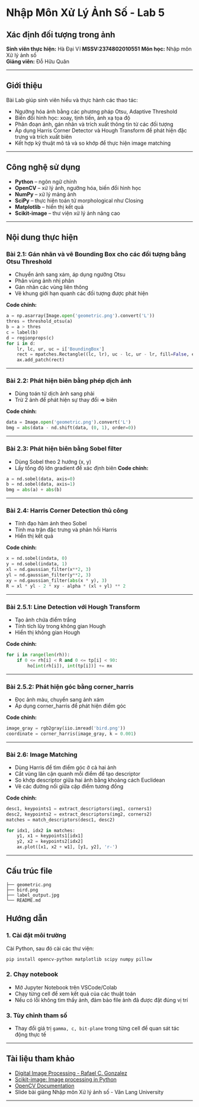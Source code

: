# Nhập Môn Xử Lý Ảnh Số - Lab 5  
## **Xác định đối tượng trong ảnh**
**Sinh viên thực hiện:** Hà Đại Vĩ 
**MSSV:2374802010551** 
**Môn học:** Nhập môn Xử lý ảnh số  
**Giảng viên:** Đỗ Hữu Quân  

---

## Giới thiệu

Bài Lab  giúp sinh viên hiểu và thực hành các thao tác:
- Ngưỡng hóa ảnh bằng các phương pháp Otsu, Adaptive Threshold
- Biến đổi hình học: xoay, tịnh tiến, ánh xạ tọa độ
- Phân đoạn ảnh, gán nhãn và trích xuất thông tin từ các đối tượng
- Áp dụng Harris Corner Detector và Hough Transform để phát hiện đặc trưng và trích xuất biên
- Kết hợp kỹ thuật mô tả và so khớp để thực hiện image matching

---

## Công nghệ sử dụng

- **Python** – ngôn ngữ chính
- **OpenCV** – xử lý ảnh, ngưỡng hóa, biến đổi hình học
- **NumPy** – xử lý mảng ảnh
- **SciPy** – thực hiện toán tử morphological như Closing
- **Matplotlib** – hiển thị kết quả
- **Scikit-image** – thư viện xử lý ảnh nâng cao

---

## Nội dung thực hiện

### Bài 2.1: Gán nhãn và vẽ Bounding Box cho các đối tượng bằng Otsu Threshold

- Chuyển ảnh sang xám, áp dụng ngưỡng Otsu
- Phân vùng ảnh nhị phân
- Gán nhãn các vùng liên thông
- Vẽ khung giới hạn quanh các đối tượng được phát hiện

**Code chính:**
```python
a = np.asarray(Image.open('geometric.png').convert('L'))
thres = threshold_otsu(a)
b = a > thres
c = label(b)
d = regionprops(c)
for i in d:
    lr, lc, ur, uc = i['BoundingBox']
    rect = mpatches.Rectangle((lc, lr), uc - lc, ur - lr, fill=False, edgecolor='black', linewidth=2)
    ax.add_patch(rect)
```

---

### Bài 2.2: Phát hiện biên bằng phép dịch ảnh
- Dùng toán tử dịch ảnh sang phải
- Trừ 2 ảnh để phát hiện sự thay đổi => biên

**Code chính:**
```python
data = Image.open('geometric.png').convert('L')
bmg = abs(data - nd.shift(data, (0, 1), order=0))
```

---

### Bài 2.3: Phát hiện biên bằng Sobel filter
- Dùng Sobel theo 2 hướng (x, y)
- Lấy tổng độ lớn gradient để xác định biên
**Code chính:**
```python
a = nd.sobel(data, axis=0)
b = nd.sobel(data, axis=1)
bmg = abs(a) + abs(b)
```

---

### Bài 2.4: Harris Corner Detection thủ công

- Tính đạo hàm ảnh theo Sobel
- Tính ma trận đặc trưng và phản hồi Harris
- Hiển thị kết quả

**Code chính:**
```python
x = nd.sobel(indata, 0)
y = nd.sobel(indata, 1)
xl = nd.gaussian_filter(x**2, 3)
yl = nd.gaussian_filter(y**2, 3)
xy = nd.gaussian_filter(abs(x * y), 3)
R = xl * yl - 2 * xy - alpha * (xl + yl) ** 2
```

---

### Bài 2.5.1:  Line Detection với Hough Transform

- Tạo ảnh chứa điểm trắng
- Tính tích lũy trong không gian Hough
- Hiển thị không gian Hough

**Code chính:**
```python
for i in range(len(rh)):
    if 0 <= rh[i] < R and 0 <= tp[i] < 90:
        ho[int(rh[i]), int(tp[i])] += mx
```
---

### Bài 2.5.2: Phát hiện góc bằng corner_harris

- Đọc ảnh màu, chuyển sang ảnh xám
- Áp dụng corner_harris để phát hiện điểm góc

**Code chính:**
```python
image_gray = rgb2gray(iio.imread('bird.png'))
coordinate = corner_harris(image_gray, k = 0.001)
```
---

### Bài 2.6: Image Matching

- Dùng Harris để tìm điểm góc ở cả hai ảnh
- Cắt vùng lân cận quanh mỗi điểm để tạo descriptor
- So khớp descriptor giữa hai ảnh bằng khoảng cách Euclidean
- Vẽ các đường nối giữa cặp điểm tương đồng

**Code chính:**
```python
desc1, keypoints1 = extract_descriptors(img1, corners1)
desc2, keypoints2 = extract_descriptors(img2, corners2)
matches = match_descriptors(desc1, desc2)

for idx1, idx2 in matches:
    y1, x1 = keypoints1[idx1]
    y2, x2 = keypoints2[idx2]
    ax.plot([x1, x2 + w1], [y1, y2], 'r-')
```
---

## Cấu trúc file

```
├── geometric.png
├── bird.png
├── label_output.jpg
└── README.md     
```

## Hướng dẫn

### 1. Cài đặt môi trường

Cài Python, sau đó cài các thư viện:

```bash
pip install opencv-python matplotlib scipy numpy pillow
```

### 2. Chạy notebook

- Mở Jupyter Notebook trên VSCode/Colab
- Chạy từng cell để xem kết quả của các thuật toán
- Nếu có lỗi không tìm thấy ảnh, đảm bảo file ảnh đã được đặt đúng vị trí

### 3. Tùy chỉnh tham số

- Thay đổi giá trị `gamma, c, bit-plane` trong từng cell để quan sát tác động thực tế

---

## Tài liệu tham khảo

- [Digital Image Processing - Rafael C. Gonzalez](https://www.amazon.com/Digital-Image-Processing-Rafael-Gonzalez/dp/013168728X)
- [Scikit-image: Image processing in Python](https://scikit-image.org/)
- [OpenCV Documentation](https://docs.opencv.org/)
- Slide bài giảng Nhập môn Xử lý ảnh số - Văn Lang University

---




